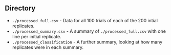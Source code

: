## Directory
- `./processed_full.csv` - Data for all 100 trials of each of the 200 intial replicates.
- `./processed_summary.csv` - A summary of `./processed_full.csv` with one line per initial replicate. 
- `./processed_classification` - A further summary, looking at how many replicates were in each summary.
